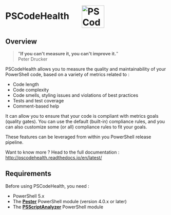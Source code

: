 # PSCodeHealth  &nbsp; &nbsp; &nbsp;<img src= "https://github.com/MathieuBuisson/PSCodeHealth/raw/master/PSCodeHealth/Assets/PSCodeHealthLogo.png" alt="PSCodeHealth Logo" width="70" align="center"/>
  
  
## Overview  

> "**If you can't measure it, you can't improve it.**"  
Peter Drucker

PSCodeHealth allows you to measure the quality and maintainability of your PowerShell code, based on a variety of metrics related to :  
  - Code length  
  - Code complexity  
  - Code smells, styling issues and violations of best practices  
  - Tests and test coverage  
  - Comment-based help  

It can allow you to ensure that your code is compliant with metrics goals (quality gates). You can use the default (built-in) compliance rules, and you can also customize some (or all) compliance rules to fit your goals.  

These features can be leveraged from within you PowerShell release pipeline.  

Want to know more ? Head to the full documentation :  
<http://pscodehealth.readthedocs.io/en/latest/>
## Requirements  

Before using PSCodeHealth, you need :  
  - PowerShell 5.x  
  - The **[Pester](https://github.com/pester/Pester)** PowerShell module (version 4.0.x or later)  
  - The **[PSScriptAnalyzer](https://github.com/PowerShell/PSScriptAnalyzer)** PowerShell module  
